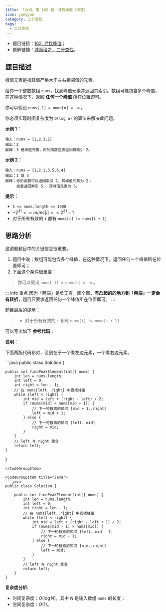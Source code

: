 ```yaml
---
title: 「力扣」第 162 题：寻找峰值（中等）
icon: yongyan
category: 二分查找
tags:
  - 二分查找
---
```


- 题目链接：[162. 寻找峰值](https://leetcode-cn.com/problems/find-peak-element/)；
- 题解链接：[减而治之，二分查找](https://leetcode-cn.com/problems/find-peak-element/solution/jian-er-zhi-zhi-er-fen-cha-zhao-by-liweiwei1419/)。

## 题目描述

峰值元素是指其值严格大于左右相邻值的元素。

给你一个整数数组 `nums`，找到峰值元素并返回其索引。数组可能包含多个峰值，在这种情况下，返回 **任何一个峰值** 所在位置即可。

你可以假设 `nums[-1] = nums[n] = -∞` 。

你必须实现时间复杂度为 `O(log n)` 的算法来解决此问题。

**示例 1：**

```
输入：nums = [1,2,3,1]
输出：2
解释：3 是峰值元素，你的函数应该返回其索引 2。
```

**示例 2：**

```
输入：nums = [1,2,1,3,5,6,4]
输出：1 或 5
解释：你的函数可以返回索引 1，其峰值元素为 2；
     或者返回索引 5， 其峰值元素为 6。
```

**提示：**

- `1 <= nums.length <= 1000`
- $-2^{31} <= nums[i] <= 2^{31} - 1$
- 对于所有有效的 `i` 都有 `nums[i] != nums[i + 1]`

## 思路分析

这道题题目中的关键信息很重要。

1. 题目中说：数组可能包含多个峰值，在这种情况下，返回任何一个峰值所在位置即可；
2. 下面这个条件很重要：

> 你可以假设 `nums[-1] = nums[n] = -∞` 。

::: info 重点
因为「两端」是负无穷，画个图，**有凸起的的地方到「两端」一定会有转折**，题目只要求返回任何一个峰值所在位置即可。
:::

题目最后的提示：

> - 对于所有有效的 `i` 都有 `nums[i] != nums[i + 1]`

可以写出如下 **参考代码**：

**说明**：

下面两版代码都对，区别在于一个看左边元素，一个看右边元素。

<CodeGroup>
<CodeGroupItem title="Java">
```java
public class Solution {

    public int findPeakElement(int[] nums) {
        int len = nums.length;
        int left = 0;
        int right = len - 1;
        // 在 nums[left..right] 中查找峰值
        while (left < right) {
            int mid = left + (right - left) / 2;
            if (nums[mid] < nums[mid + 1]) {
                // 下一轮搜索的区间 [mid + 1..right]
                left = mid + 1;
            } else {
                // 下一轮搜索的区间 [left..mid]
                right = mid;
            }
        }
        // left 与 right 重合
        return left;
    }

}

````
</CodeGroupItem>

<CodeGroupItem title="Java">
```java
public class Solution {

    public int findPeakElement(int[] nums) {
        int len = nums.length;
        int left = 0;
        int right = len - 1;
        // 在 nums[left..right] 中查找峰值
        while (left < right) {
            int mid = left + (right - left + 1) / 2;
            if (nums[mid - 1] > nums[mid]) {
                // 下一轮搜索的区间 [left..mid - 1]
                right = mid - 1;
            } else {
                // 下一轮搜索的区间 [mid..right]
                left = mid;
            }
        }
        // left 与 right 重合
        return left;
    }
}
````

</CodeGroupItem>
</CodeGroup>

**复杂度分析**:

- 时间复杂度：$O(\log N)$，其中 $N$ 是输入数组 `nums` 的长度；
- 空间复杂度：$O(1)$。
